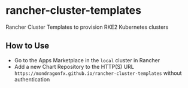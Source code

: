 # rancher-cluster-templates

Rancher Cluster Templates to provision RKE2 Kubernetes clusters

## How to Use

* Go to the Apps Marketplace in the `local` cluster in Rancher
* Add a new Chart Repository to the HTTP(S) URL `https://mondragonfx.github.io/rancher-cluster-templates` without authentication

